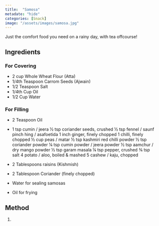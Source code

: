 ```yaml
---
title:  "Samosa"
metadate: "hide"
categories: [Snack]
image: "/assets/images/samosa.jpg"
---
```


Just the comfort food you need on a rainy day, with tea offcourse! 

## Ingredients
### For Covering
- 2 cup Whole Wheat Flour (Atta)
- 1/4th Teaspoon Carrom Seeds (Ajwain)
- 1/2 Teaspoon Salt
- 1/4th Cup Oil
- 1/2 Cup Water

### For Filling
- 2 Teaspoon Oil
- 1 tsp cumin / jeera
½ tsp coriander seeds, crushed
½ tsp fennel / saunf
pinch hing / asafoetida
1 inch ginger, finely chopped
1 chilli, finely chopped
½ cup peas / matar
½ tsp kashmiri red chilli powder
½ tsp coriander powder
¼ tsp cumin powder / jeera powder
½ tsp aamchur / dry mango powder
½ tsp garam masala
¼ tsp pepper, crushed
¾ tsp salt
4 potato / aloo, boiled & mashed
5 cashew / kaju, chopped
- 2 Tablespoons raisins (Kishmish)
- 2 Tablespoon Coriander (finely chopped)

- Water for sealing samosas
- Oil for frying

## Method

1. 

